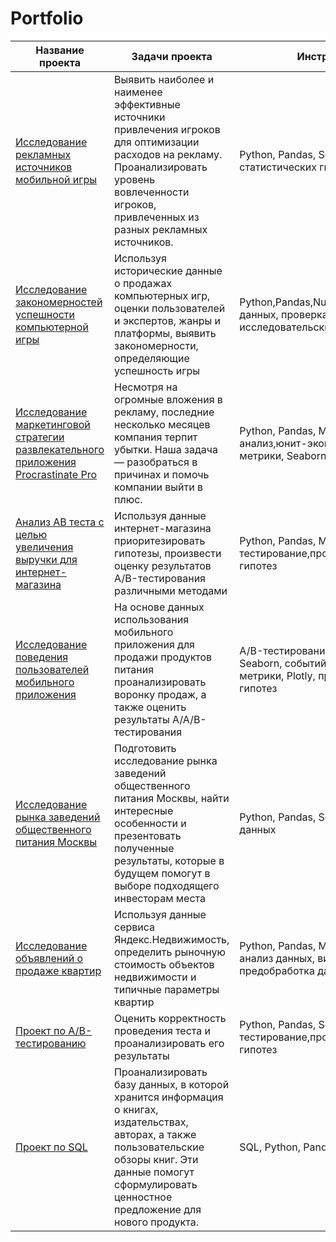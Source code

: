 # Portfolio
|Название проекта|Задачи проекта|Инструменты и навыки|
|-|--------|---|
|[Исследование рекламных источников мобильной игры](https://github.com/kristinamiagkova/Portfolio/blob/main/Project%201/Исследование%20рекламных%20источников%20мобильной%20игры.ipynb)|Выявить наиболее и наименее эффективные источники привлечения игроков для оптимизации расходов на рекламу. Проанализировать уровень вовлеченности игроков, привлеченных из разных рекламных источников.|Python, Pandas, Seaborn, Plotly, проверка статистических гипотез|
|[Исследование закономерностей успешности компьютерной игры](https://github.com/kristinamiagkova/Portfolio/blob/main/Project%202/Исследование%20закономерностей%20успешности%20компьютерной%20игры%20(1).ipynb)|Используя исторические данные о продажах компьютерных игр, оценки пользователей и экспертов, жанры и платформы, выявить закономерности, определяющие успешность игры|Python,Pandas,NumPy,Matplotlib,предобработка данных, проверка статистических гипотез, исследовательский анализ данных|
|[Исследование маркетинговой стратегии развлекательного приложения Procrastinate Pro](https://github.com/kristinamiagkova/Portfolio/blob/main/Project%203/Исследование%20маркетинговой%20стратегии%20развлекательного%20приложения%20Procrastinate%20Pro.ipynb)|Несмотря на огромные вложения в рекламу, последние несколько месяцев компания терпит убытки. Наша задача — разобраться в причинах и помочь компании выйти в плюс.|Python, Pandas, Matplotlib, когортный анализ,юнит-экономика, продуктовые метрики, Seaborn|
|[Анализ AB теста с целью увеличения выручки для интернет-магазина](https://github.com/kristinamiagkova/Portfolio/blob/main/Project%204/Анализ%20AB%20теста%20с%20целью%20увеличения%20выручки%20для%20интернет-магазина.ipynb)|Используя данные интернет-магазина приоритезировать гипотезы, произвести оценку результатов A/B-тестирования различными методами|Python, Pandas, Matplotlib, SciPy, A/B-тестирование,проверка статистических гипотез|
|[Исследование поведения пользователей мобильного приложения](https://github.com/kristinamiagkova/Portfolio/blob/main/Project%205/Исследование%20поведения%20пользователей%20мобильного%20приложения.ipynb)|На основе данных использования мобильного приложения для продажи продуктов питания проанализировать воронку продаж, а также оценить результаты A/A/B-тестирования|A/B-тестирование, Python, Pandas, Matplotlib, Seaborn, событийная аналитика, продуктовые метрики, Plotly, проверка статистических гипотез|
|[Исследование рынка заведений общественного питания Москвы](https://github.com/kristinamiagkova/Portfolio/blob/main/Project%206/Исследование%20рынка%20заведений%20общественного%20питания%20Москвы%20(1).ipynb)|Подготовить исследование рынка заведений общественного питания Москвы, найти интересные особенности и презентовать полученные результаты, которые в будущем помогут в выборе подходящего инвесторам места|Python, Pandas, Seaborn, Plotly, визуализация данных|
|[Исследование объявлений о продаже квартир](https://github.com/kristinamiagkova/Portfolio/blob/main/Project%207/Исследование%20объявлений%20о%20продаже%20квартир.ipynb)|Используя данные сервиса Яндекс.Недвижимость, определить рыночную стоимость объектов недвижимости и типичные параметры квартир|Python, Pandas, Matplotlib, исследовательский анализ данных, визуализация данных, предобработка данных|
|[Проект по A/B-тестированию](https://github.com/kristinamiagkova/Portfolio/blob/main/Project%208/Проект%20по%20АB%20тестированию.ipynb)|Оценить корректность проведения теста и проанализировать его результаты|Python, Pandas, Seaborn, A/B-тестирование,проверка статистических гипотез|
|[Проект по SQL](https://github.com/kristinamiagkova/Portfolio/blob/main/Project%209/Проект%20по%20SQL.ipynb)|Проанализировать базу данных, в которой хранится информация о книгах, издательствах, авторах, а также пользовательские обзоры книг. Эти данные помогут сформулировать ценностное предложение для нового продукта.|SQL, Python, Pandas|
